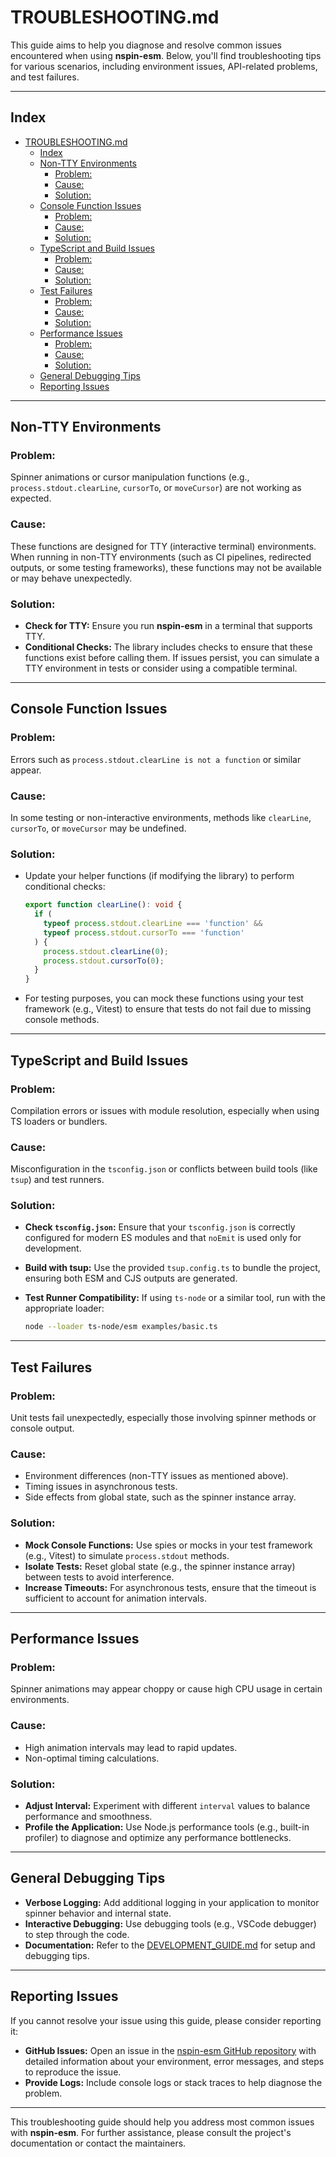 # TROUBLESHOOTING.md

This guide aims to help you diagnose and resolve common issues encountered when using **nspin-esm**. Below, you'll find troubleshooting tips for various scenarios, including environment issues, API-related problems, and test failures.

---

## Index

- [TROUBLESHOOTING.md](#troubleshootingmd)
  - [Index](#index)
  - [Non-TTY Environments](#non-tty-environments)
    - [Problem:](#problem)
    - [Cause:](#cause)
    - [Solution:](#solution)
  - [Console Function Issues](#console-function-issues)
    - [Problem:](#problem-1)
    - [Cause:](#cause-1)
    - [Solution:](#solution-1)
  - [TypeScript and Build Issues](#typescript-and-build-issues)
    - [Problem:](#problem-2)
    - [Cause:](#cause-2)
    - [Solution:](#solution-2)
  - [Test Failures](#test-failures)
    - [Problem:](#problem-3)
    - [Cause:](#cause-3)
    - [Solution:](#solution-3)
  - [Performance Issues](#performance-issues)
    - [Problem:](#problem-4)
    - [Cause:](#cause-4)
    - [Solution:](#solution-4)
  - [General Debugging Tips](#general-debugging-tips)
  - [Reporting Issues](#reporting-issues)

---

## Non-TTY Environments

### Problem:

Spinner animations or cursor manipulation functions (e.g., `process.stdout.clearLine`, `cursorTo`, or `moveCursor`) are not working as expected.

### Cause:

These functions are designed for TTY (interactive terminal) environments. When running in non-TTY environments (such as CI pipelines, redirected outputs, or some testing frameworks), these functions may not be available or may behave unexpectedly.

### Solution:

- **Check for TTY:**
  Ensure you run **nspin-esm** in a terminal that supports TTY.
- **Conditional Checks:**
  The library includes checks to ensure that these functions exist before calling them. If issues persist, you can simulate a TTY environment in tests or consider using a compatible terminal.

---

## Console Function Issues

### Problem:

Errors such as `process.stdout.clearLine is not a function` or similar appear.

### Cause:

In some testing or non-interactive environments, methods like `clearLine`, `cursorTo`, or `moveCursor` may be undefined.

### Solution:

- Update your helper functions (if modifying the library) to perform conditional checks:

  ```typescript
  export function clearLine(): void {
    if (
      typeof process.stdout.clearLine === 'function' &&
      typeof process.stdout.cursorTo === 'function'
    ) {
      process.stdout.clearLine(0);
      process.stdout.cursorTo(0);
    }
  }
  ```

- For testing purposes, you can mock these functions using your test framework (e.g., Vitest) to ensure that tests do not fail due to missing console methods.

---

## TypeScript and Build Issues

### Problem:

Compilation errors or issues with module resolution, especially when using TS loaders or bundlers.

### Cause:

Misconfiguration in the `tsconfig.json` or conflicts between build tools (like `tsup`) and test runners.

### Solution:

- **Check `tsconfig.json`:**
  Ensure that your `tsconfig.json` is correctly configured for modern ES modules and that `noEmit` is used only for development.
- **Build with tsup:**
  Use the provided `tsup.config.ts` to bundle the project, ensuring both ESM and CJS outputs are generated.
- **Test Runner Compatibility:**
  If using `ts-node` or a similar tool, run with the appropriate loader:

  ```bash
  node --loader ts-node/esm examples/basic.ts
  ```

---

## Test Failures

### Problem:

Unit tests fail unexpectedly, especially those involving spinner methods or console output.

### Cause:

- Environment differences (non-TTY issues as mentioned above).
- Timing issues in asynchronous tests.
- Side effects from global state, such as the spinner instance array.

### Solution:

- **Mock Console Functions:**
  Use spies or mocks in your test framework (e.g., Vitest) to simulate `process.stdout` methods.
- **Isolate Tests:**
  Reset global state (e.g., the spinner instance array) between tests to avoid interference.
- **Increase Timeouts:**
  For asynchronous tests, ensure that the timeout is sufficient to account for animation intervals.

---

## Performance Issues

### Problem:

Spinner animations may appear choppy or cause high CPU usage in certain environments.

### Cause:

- High animation intervals may lead to rapid updates.
- Non-optimal timing calculations.

### Solution:

- **Adjust Interval:**
  Experiment with different `interval` values to balance performance and smoothness.
- **Profile the Application:**
  Use Node.js performance tools (e.g., built-in profiler) to diagnose and optimize any performance bottlenecks.

---

## General Debugging Tips

- **Verbose Logging:**
  Add additional logging in your application to monitor spinner behavior and internal state.
- **Interactive Debugging:**
  Use debugging tools (e.g., VSCode debugger) to step through the code.
- **Documentation:**
  Refer to the [DEVELOPMENT_GUIDE.md](./DEVELOPMENT_GUIDE.md) for setup and debugging tips.

---

## Reporting Issues

If you cannot resolve your issue using this guide, please consider reporting it:

- **GitHub Issues:**
  Open an issue in the [nspin-esm GitHub repository](https://github.com/ManuelGil/nspin-esm/issues) with detailed information about your environment, error messages, and steps to reproduce the issue.
- **Provide Logs:**
  Include console logs or stack traces to help diagnose the problem.

---

This troubleshooting guide should help you address most common issues with **nspin-esm**. For further assistance, please consult the project's documentation or contact the maintainers.
